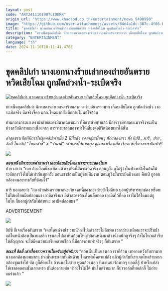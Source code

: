 ```yaml
---
layout: post
code: "ART2411101007LI0ERK"
origin_url: "https://www.khaosod.co.th/entertainment/news_9498990"
image: "https://github.com/user-attachments/assets/84e4a1dc-387c-4f86-bb1d-f9eb74181462"
title: "ขุดคลิปเก่า นางเอกนางร้ายเล่ากองถ่ายอันตราย หวิดเสียโฉม ถูกมัดถ่วงน้ำ-ระเบิดจริง"
description: "ชาวเน็ตขุดคลิปเก่า นักแสดงนางเอกนางร้ายเล่ากองถ่ายอันตรายมาก เกือบเสียโฉม ถูกมัดถ่วงน้ำ-เจอระเบิดจริง มีดจริงจี้คอ ผกก.โหดมากสั่งเลิกถ่ายไม่พอใจอ้วน"
category: "ENTERTAINMENT"
language: "th"
date: 2024-11-10T10:11:41.478Z
---
```


# ขุดคลิปเก่า นางเอกนางร้ายเล่ากองถ่ายอันตราย หวิดเสียโฉม ถูกมัดถ่วงน้ำ-ระเบิดจริง

[![ขุดคลิปเก่า นางเอกนางร้ายเล่ากองถ่ายอันตราย หวิดเสียโฉม ถูกมัดถ่วงน้ำ-ระเบิดจริง](https://www.khaosod.co.th/wpapp/uploads/2024/11/lillymaripaigyp1011679998.jpg "ขุดคลิปเก่า นางเอกนางร้ายเล่ากองถ่ายอันตราย หวิดเสียโฉม ถูกมัดถ่วงน้ำ-ระเบิดจริง")](https://www.khaosod.co.th/wpapp/uploads/2024/11/lillymaripaigyp1011679998.jpg)

ชาวเน็ตขุดคลิปเก่า นักแสดงนางเอกนางร้ายเล่ากองถ่ายอันตรายมาก เกือบเสียโฉม ถูกมัดถ่วงน้ำ-เจอระเบิดจริง มีดจริงจี้คอ ผกก.โหดมากสั่งเลิกถ่ายไม่พอใจอ้วน

ท่ามกลางกระแส ดราม่าถ่ายละครมีฉากน้องแมว ที่มีการถ่ายทำแล้ว มีการวางยาสลบแมวจริงจนเป็นห่วงสวัสดิภาพแมวเนื่องจาก การวางยาสลบอาจทำให้เสี่ยงต่อชีวิตน้องแมวได้นั้น

_ล่าสุดชาวเน็ตก็มีการไปขุดคลิปเก่าเมื่อ 2 ปีที่แล้ว ของกลุ่มเพื่อนๆ นักแสดงสาว ทั้ง ยิปซี , มารี , ปาย , ลิลลี่ ในคลิป “ไหนเล่าซิ๊” x “ว่ามาดิ” เล่าหมดไส้หมดพุง คูณสองเรื่องเผ็ช เรื่องแซ่บในวงการบันเทิง!!_

[![](https://www.khaosod.co.th/wpapp/uploads/2024/11/lillymaripaigyp1011675.jpg)](https://www.khaosod.co.th/wpapp/uploads/2024/11/lillymaripaigyp1011675.jpg)

_**ตอนหนึ่งมีการถามคำถามว่า เคยเกือบเสียโฉมเพราะการแสดงไหม**_  
ปาย เล่าว่า “เคย ต้องวิ่งหนีระเบิด แล้วเขาติดที่มันระเบิดจริง ตอนกูวิ่ง กูไม่รู้ว่าในป่าเขาฝังในต้นไม้ ระดับการวิ่งไม่ได้เท่ากันทุกครั้ง ตอนเขาซ้อมเป็นผู้ชายทีมงาน ตอนกูวิ่งมันระเบิดป้างเลย คือเป๋ กูออกกล้องคนละทางกับที่ซ้อมไว้”

มารี บอกเลยว่า “กองถ่ายอันตรายมากนะเว้ย เซฟตี้ของกองถ่ายยังไม่ดีพอ บอกผู้บริหารทุกช่อง พร็อพไม่ได้เตรียมมีดปลอมมา เอามีดจริงมา มีตัวละครต้องโดนล็อกคอ เอามีดไว้ที่คอ เขาไม่ได้โดนแต่กูโมโห ก็บอกผู้กำกับไม่ถ่ายนะ เอามีดปลอมมา ”

ADVERTISEMENT

[![](https://www.khaosod.co.th/wpapp/uploads/2024/11/lillymaripaigyp1011673.jpg)](https://www.khaosod.co.th/wpapp/uploads/2024/11/lillymaripaigyp1011673.jpg)

ยิปซี ก็เจอเรื่องอันตราย “เคยโดนถ่วงน้ำ ว่ายน้ำลงไปแล้วสระไม่ลึกพอ เวลาถ่ายเหมือนเราจะปริ่มน้ำ แต่ในหนังต้องเป็นทะเลลึก เขาเลยไปเอาหินก้อนใหญ่ๆก้อนหนึ่งมาถ่วงน้ำหนักกูจริงๆ ถ้าไม่ไหวแล้วรีบให้สัญญาณ จะได้มีคนว่ายมารีบคลายเชือก นี่คือการถ่ายทำจริงๆ ก็อันตราย ”

_**ขณะที่ ลิลลี่ เล่าเรื่องราวความโหดร้ายผู้กำกับว่า**_ “ตอนนั้นเป็นนางเอก เราก็อ้วน เขาคาดหวังกับเรามาก นางเอกต้องผอมมากๆ ช่วงนั้นพระเอกที่เล่นด้วย โคตรพ่อโคตรแม่ดัง แล้วผู้กำกับที่เราเจอโหดร้ายมาก กล้องซูมเข้าไป คัต กูก็คัตอะไร อ้วนพอไม่ถ่าย พูดแล้วขนลุก ทีมงานน่ารักมากๆ บอกลี่สู้ บ้าหรือเปล่า ให้เขาลดตอนนั้นเลยเหรอ มันต้องถ่ายต่อ ทำอะไรไม่ได้ มันโหดร้ายมาก ก็ปาวอล์กกี้ทอล์กกี้ ไม่ถ่ายแมร่งแล้ว ”

[![](https://www.khaosod.co.th/wpapp/uploads/2024/11/lillymaripaigyp1011674.jpg)](https://www.khaosod.co.th/wpapp/uploads/2024/11/lillymaripaigyp1011674.jpg)